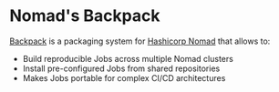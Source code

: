 # Nomad's Backpack

[Backpack](https://backpack.qm64.io) is a packaging system for 
[Hashicorp Nomad](https://www.nomadproject.io) that allows to:

* Build reproducible Jobs across multiple Nomad clusters
* Install pre-configured Jobs from shared repositories
* Makes Jobs portable for complex CI/CD architectures

